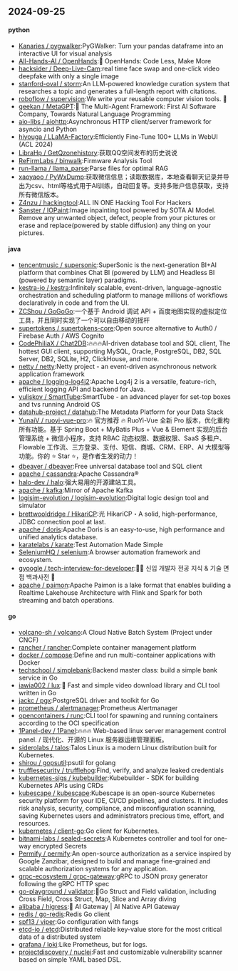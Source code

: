 ## 2024-09-25

#### python
* [Kanaries / pygwalker](https://github.com/Kanaries/pygwalker):PyGWalker: Turn your pandas dataframe into an interactive UI for visual analysis
* [All-Hands-AI / OpenHands](https://github.com/All-Hands-AI/OpenHands):🙌 OpenHands: Code Less, Make More
* [hacksider / Deep-Live-Cam](https://github.com/hacksider/Deep-Live-Cam):real time face swap and one-click video deepfake with only a single image
* [stanford-oval / storm](https://github.com/stanford-oval/storm):An LLM-powered knowledge curation system that researches a topic and generates a full-length report with citations.
* [roboflow / supervision](https://github.com/roboflow/supervision):We write your reusable computer vision tools. 💜
* [geekan / MetaGPT](https://github.com/geekan/MetaGPT):🌟 The Multi-Agent Framework: First AI Software Company, Towards Natural Language Programming
* [aio-libs / aiohttp](https://github.com/aio-libs/aiohttp):Asynchronous HTTP client/server framework for asyncio and Python
* [hiyouga / LLaMA-Factory](https://github.com/hiyouga/LLaMA-Factory):Efficiently Fine-Tune 100+ LLMs in WebUI (ACL 2024)
* [LibraHp / GetQzonehistory](https://github.com/LibraHp/GetQzonehistory):获取QQ空间发布的历史说说
* [ReFirmLabs / binwalk](https://github.com/ReFirmLabs/binwalk):Firmware Analysis Tool
* [run-llama / llama_parse](https://github.com/run-llama/llama_parse):Parse files for optimal RAG
* [xaoyaoo / PyWxDump](https://github.com/xaoyaoo/PyWxDump):获取微信信息；读取数据库，本地查看聊天记录并导出为csv、html等格式用于AI训练，自动回复等。支持多账户信息获取，支持所有微信版本。
* [Z4nzu / hackingtool](https://github.com/Z4nzu/hackingtool):ALL IN ONE Hacking Tool For Hackers
* [Sanster / IOPaint](https://github.com/Sanster/IOPaint):Image inpainting tool powered by SOTA AI Model. Remove any unwanted object, defect, people from your pictures or erase and replace(powered by stable diffusion) any thing on your pictures.

#### java
* [tencentmusic / supersonic](https://github.com/tencentmusic/supersonic):SuperSonic is the next-generation BI+AI platform that combines Chat BI (powered by LLM) and Headless BI (powered by semantic layer) paradigms.
* [kestra-io / kestra](https://github.com/kestra-io/kestra):Infinitely scalable, event-driven, language-agnostic orchestration and scheduling platform to manage millions of workflows declaratively in code and from the UI.
* [ZCShou / GoGoGo](https://github.com/ZCShou/GoGoGo):一个基于 Android 调试 API + 百度地图实现的虚拟定位工具，并且同时实现了一个可以自由移动的摇杆
* [supertokens / supertokens-core](https://github.com/supertokens/supertokens-core):Open source alternative to Auth0 / Firebase Auth / AWS Cognito
* [CodePhiliaX / Chat2DB](https://github.com/CodePhiliaX/Chat2DB):🔥🔥🔥AI-driven database tool and SQL client, The hottest GUI client, supporting MySQL, Oracle, PostgreSQL, DB2, SQL Server, DB2, SQLite, H2, ClickHouse, and more.
* [netty / netty](https://github.com/netty/netty):Netty project - an event-driven asynchronous network application framework
* [apache / logging-log4j2](https://github.com/apache/logging-log4j2):Apache Log4j 2 is a versatile, feature-rich, efficient logging API and backend for Java.
* [yuliskov / SmartTube](https://github.com/yuliskov/SmartTube):SmartTube - an advanced player for set-top boxes and tvs running Android OS
* [datahub-project / datahub](https://github.com/datahub-project/datahub):The Metadata Platform for your Data Stack
* [YunaiV / ruoyi-vue-pro](https://github.com/YunaiV/ruoyi-vue-pro):🔥 官方推荐 🔥 RuoYi-Vue 全新 Pro 版本，优化重构所有功能。基于 Spring Boot + MyBatis Plus + Vue & Element 实现的后台管理系统 + 微信小程序，支持 RBAC 动态权限、数据权限、SaaS 多租户、Flowable 工作流、三方登录、支付、短信、商城、CRM、ERP、AI 大模型等功能。你的 ⭐️ Star ⭐️，是作者生发的动力！
* [dbeaver / dbeaver](https://github.com/dbeaver/dbeaver):Free universal database tool and SQL client
* [apache / cassandra](https://github.com/apache/cassandra):Apache Cassandra®
* [halo-dev / halo](https://github.com/halo-dev/halo):强大易用的开源建站工具。
* [apache / kafka](https://github.com/apache/kafka):Mirror of Apache Kafka
* [logisim-evolution / logisim-evolution](https://github.com/logisim-evolution/logisim-evolution):Digital logic design tool and simulator
* [brettwooldridge / HikariCP](https://github.com/brettwooldridge/HikariCP):光 HikariCP・A solid, high-performance, JDBC connection pool at last.
* [apache / doris](https://github.com/apache/doris):Apache Doris is an easy-to-use, high performance and unified analytics database.
* [karatelabs / karate](https://github.com/karatelabs/karate):Test Automation Made Simple
* [SeleniumHQ / selenium](https://github.com/SeleniumHQ/selenium):A browser automation framework and ecosystem.
* [gyoogle / tech-interview-for-developer](https://github.com/gyoogle/tech-interview-for-developer):👶🏻 신입 개발자 전공 지식 & 기술 면접 백과사전 📖
* [apache / paimon](https://github.com/apache/paimon):Apache Paimon is a lake format that enables building a Realtime Lakehouse Architecture with Flink and Spark for both streaming and batch operations.

#### go
* [volcano-sh / volcano](https://github.com/volcano-sh/volcano):A Cloud Native Batch System (Project under CNCF)
* [rancher / rancher](https://github.com/rancher/rancher):Complete container management platform
* [docker / compose](https://github.com/docker/compose):Define and run multi-container applications with Docker
* [techschool / simplebank](https://github.com/techschool/simplebank):Backend master class: build a simple bank service in Go
* [iawia002 / lux](https://github.com/iawia002/lux):👾 Fast and simple video download library and CLI tool written in Go
* [jackc / pgx](https://github.com/jackc/pgx):PostgreSQL driver and toolkit for Go
* [prometheus / alertmanager](https://github.com/prometheus/alertmanager):Prometheus Alertmanager
* [opencontainers / runc](https://github.com/opencontainers/runc):CLI tool for spawning and running containers according to the OCI specification
* [1Panel-dev / 1Panel](https://github.com/1Panel-dev/1Panel):🔥🔥🔥 Web-based linux server management control panel. / 现代化、开源的 Linux 服务器运维管理面板。
* [siderolabs / talos](https://github.com/siderolabs/talos):Talos Linux is a modern Linux distribution built for Kubernetes.
* [shirou / gopsutil](https://github.com/shirou/gopsutil):psutil for golang
* [trufflesecurity / trufflehog](https://github.com/trufflesecurity/trufflehog):Find, verify, and analyze leaked credentials
* [kubernetes-sigs / kubebuilder](https://github.com/kubernetes-sigs/kubebuilder):Kubebuilder - SDK for building Kubernetes APIs using CRDs
* [kubescape / kubescape](https://github.com/kubescape/kubescape):Kubescape is an open-source Kubernetes security platform for your IDE, CI/CD pipelines, and clusters. It includes risk analysis, security, compliance, and misconfiguration scanning, saving Kubernetes users and administrators precious time, effort, and resources.
* [kubernetes / client-go](https://github.com/kubernetes/client-go):Go client for Kubernetes.
* [bitnami-labs / sealed-secrets](https://github.com/bitnami-labs/sealed-secrets):A Kubernetes controller and tool for one-way encrypted Secrets
* [Permify / permify](https://github.com/Permify/permify):An open-source authorization as a service inspired by Google Zanzibar, designed to build and manage fine-grained and scalable authorization systems for any application.
* [grpc-ecosystem / grpc-gateway](https://github.com/grpc-ecosystem/grpc-gateway):gRPC to JSON proxy generator following the gRPC HTTP spec
* [go-playground / validator](https://github.com/go-playground/validator):💯Go Struct and Field validation, including Cross Field, Cross Struct, Map, Slice and Array diving
* [alibaba / higress](https://github.com/alibaba/higress):🤖 AI Gateway | AI Native API Gateway
* [redis / go-redis](https://github.com/redis/go-redis):Redis Go client
* [spf13 / viper](https://github.com/spf13/viper):Go configuration with fangs
* [etcd-io / etcd](https://github.com/etcd-io/etcd):Distributed reliable key-value store for the most critical data of a distributed system
* [grafana / loki](https://github.com/grafana/loki):Like Prometheus, but for logs.
* [projectdiscovery / nuclei](https://github.com/projectdiscovery/nuclei):Fast and customizable vulnerability scanner based on simple YAML based DSL.
